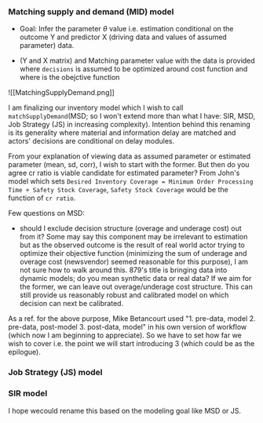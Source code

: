 ### Matching supply and demand (MID) model 
- Goal: Infer the parameter $\theta$ value i.e. estimation conditional on the outcome Y and predictor X (driving data and values of assumed parameter) data.

- (Y and X matrix) and Matching parameter value with the 
data is provided where `decisions` is assumed to be optimized around cost function and where  is the obejctive function 

![[MatchingSupplyDemand.png]]


I am finalizing our inventory model which I wish to call `matchSupplyDemand`(MSD; so I won't extend more than what I have: SIR, MSD, Job Strategy (JS) in increasing complexity). Intention behind this renaming is its generality where material and information delay are matched and actors' decisions are conditional on delay modules. 

From your explanation of viewing data as assumed parameter or estimated parameter (mean, sd, corr), I wish to start with the former. But then do you agree cr ratio is viable candidate for estimated parameter? From John's model which sets `Desired Inventory Coverage = Minimum Order Processing Time + Safety Stock Coverage`, `Safety Stock Coverage` would be the function of `cr ratio`.  

Few questions on MSD:
- should I exclude decision structure (overage and underage cost) out from it? Some may say this component may be irrelevant to estimation but as the observed outcome is the result of real world actor trying to optimize their objective function (minimizing the sum of underage and overage cost (newsvendor) seemed reasonable for this purpose), I am not sure how to walk around this. 879's title is bringing data into dynamic models; do you mean synthetic data or real data? If we aim for the former, we can leave out overage/underage cost structure. This can still provide us reasonably robust and calibrated model on which decision can next be calibrated.

As a ref. for the above purpose, Mike Betancourt used  "1. pre-data, model 2. pre-data, post-model 3. post-data, model" in his own version of workflow (which now I am beginning to appreciate). So we have to set how far we wish to cover i.e. the point we will start introducing 3 (which could be as the epilogue).


### Job Strategy (JS) model

### SIR model
I hope wecould rename this based on the modeling goal like MSD or JS.